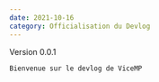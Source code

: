 ```yaml
---
date: 2021-10-16
category: Officialisation du Devlog
---
```


Version 0.0.1

```scala
Bienvenue sur le devlog de ViceMP
```
